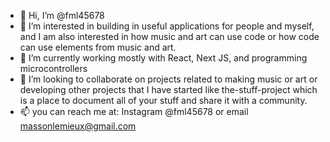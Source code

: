 - 👋 Hi, I’m @fml45678
- 👀 I’m interested in building in useful applications for people and myself, and I am also interested in how music and art can use code or how code can use elements from music and art.
- 🌱 I’m currently working mostly with React, Next JS, and programming microcontrollers
- 💞️ I’m looking to collaborate on projects related to making music or art or developing other projects that I have started like the-stuff-project which is a place to document all of your stuff and share it with a community.
- 📫 you can reach me at: Instagram @fml45678 or email massonlemieux@gmail.com


